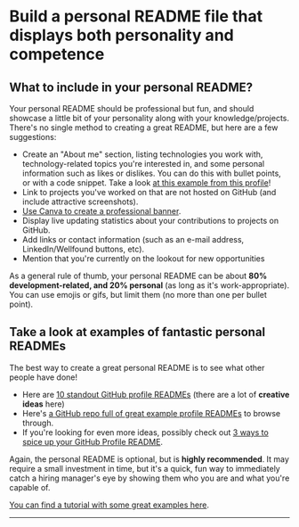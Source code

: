 # Build a personal README file that displays both personality and competence

## What to include in your personal README?

Your personal README should be professional but fun, and should showcase a little bit of your personality along with your knowledge/projects. There's no single method to creating a great README, but here are a few suggestions:

- Create an "About me" section, listing technologies you work with, technology-related topics you're interested in, and some personal information such as likes or dislikes. You can do this with bullet points, or with a code snippet. Take a look [at this example from this profile](https://github.com/misselliev)!
- Link to projects you've worked on that are not hosted on GitHub (and include attractive screenshots).
- [Use Canva to create a professional banner](https://www.canva.com/create/banners/).
- Display live updating statistics about your contributions to projects on GitHub.
- Add links or contact information (such as an e-mail address, LinkedIn/Wellfound buttons, etc).
- Mention that you're currently on the lookout for new opportunities

As a general rule of thumb, your personal README can be about **80% development-related, and 20% personal** (as long as it's work-appropriate). You can use emojis or gifs, but limit them (no more than one per bullet point).

## Take a look at examples of fantastic personal READMEs

The best way to create a great personal README is to see what other people have done!

- Here are [10 standout GitHub profile READMEs](https://dev.to/github/10-standout-github-profile-readmes-h2o) (there are a lot of **creative ideas** here)
- Here's [a GitHub repo full of great example profile READMEs](https://github.com/kautukkundan/Awesome-Profile-README-templates) to browse through.
- If you're looking for even more ideas, possibly check out [3 ways to spice up your GitHub Profile README](https://dev.to/jayehernandez/3-ways-to-spice-up-your-github-profile-readme-1276).

Again, the personal README is optional, but is **highly recommended**. It may require a small investment in time, but it's a quick, fun way to immediately catch a hiring manager's eye by showing them who you are and what you're capable of.

[You can find a tutorial with some great examples here](https://dev.to/m0nica/how-to-create-a-github-profile-readme-1paj).

---
